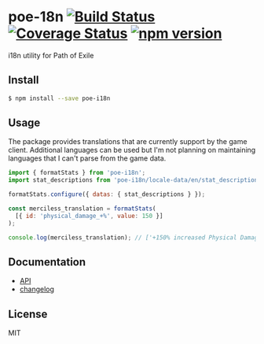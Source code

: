 # poe-18n [![Build Status](https://travis-ci.org/eps1lon/poe-i18n.svg?branch=master)](https://travis-ci.org/eps1lon/poe-i18n) [![Coverage Status](https://coveralls.io/repos/github/eps1lon/poe-i18n/badge.svg?branch=master)](https://coveralls.io/github/eps1lon/poe-i18n?branch=master) [![npm version](https://badge.fury.io/js/poe-i18n.svg)](https://badge.fury.io/js/poe-i18n)

i18n utility for Path of Exile

## Install
```bash
$ npm install --save poe-i18n
```

## Usage
The package provides translations that are currently support by the game
client. Additional languages can be used but I'm not planning on maintaining languages that I can't parse from the game data.

```javascript
import { formatStats } from 'poe-i18n';
import stat_descriptions from 'poe-i18n/locale-data/en/stat_descriptions.json'

formatStats.configure({ datas: { stat_descriptions } });

const merciless_translation = formatStats(
  [{ id: 'physical_damage_+%', value: 150 }]
);

console.log(merciless_translation); // ['+150% increased Physical Damage']
```

## Documentation
- [API](docs/api.md)
- [changelog](CHANGELOG.md)

## License
MIT